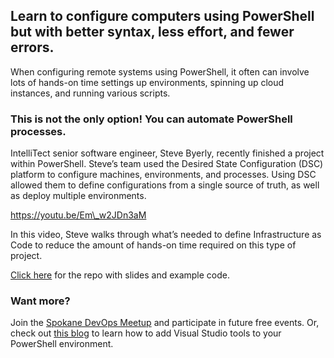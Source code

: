 

## Learn to configure computers using PowerShell but with better syntax, less effort, and fewer errors.

When configuring remote systems using PowerShell, it often can involve lots of hands-on time settings up environments, spinning up cloud instances, and running various scripts.

### This is not the only option! You can automate PowerShell processes.

IntelliTect senior software engineer, Steve Byerly, recently finished a project within PowerShell. Steve’s team used the Desired State Configuration (DSC) platform to configure machines, environments, and processes. Using DSC allowed them to define configurations from a single source of truth, as well as deploy multiple environments.

https://youtu.be/Em\_w2JDn3aM

In this video, Steve walks through what’s needed to define Infrastructure as Code to reduce the amount of hands-on time required on this type of project.

[Click here](https://github.com/SteveByerly/dsc-demo) for the repo with slides and example code.

### Want more?

Join the [Spokane DevOps Meetup](https://www.meetup.com/Spokane-DevOps-Meetup/) and participate in future free events. Or, check out [this blog](/enter-vsdevshell-powershell/) to learn how to add Visual Studio tools to your PowerShell environment.
